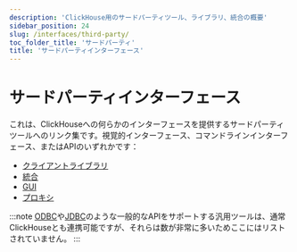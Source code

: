 ```yaml
---
description: 'ClickHouse用のサードパーティツール、ライブラリ、統合の概要'
sidebar_position: 24
slug: /interfaces/third-party/
toc_folder_title: 'サードパーティ'
title: 'サードパーティインターフェース'
---
```



# サードパーティインターフェース

これは、ClickHouseへの何らかのインターフェースを提供するサードパーティツールへのリンク集です。視覚的インターフェース、コマンドラインインターフェース、またはAPIのいずれかです：

- [クライアントライブラリ](../../interfaces/third-party/client-libraries.md)
- [統合](../../interfaces/third-party/integrations.md)
- [GUI](../../interfaces/third-party/gui.md)
- [プロキシ](../../interfaces/third-party/proxy.md)

:::note
[ODBC](../../interfaces/odbc.md)や[JDBC](../../interfaces/jdbc.md)のような一般的なAPIをサポートする汎用ツールは、通常ClickHouseとも連携可能ですが、それらは数が非常に多いためここにはリストされていません。
:::
